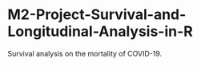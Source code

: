# M2-Project-Survival-and-Longitudinal-Analysis-in-R
Survival analysis on the mortality of COVID-19.
